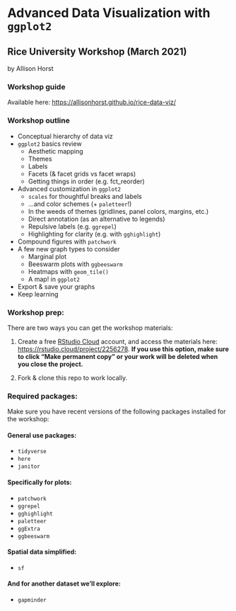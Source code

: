 
<!-- README.md is generated from README.Rmd. Please edit that file -->

# Advanced Data Visualization with `ggplot2`

## Rice University Workshop (March 2021)

by Allison Horst

<!-- badges: start -->
<!-- badges: end -->

### Workshop guide

Available here: <https://allisonhorst.github.io/rice-data-viz/>

### Workshop outline

-   Conceptual hierarchy of data viz
-   `ggplot2` basics review
    -   Aesthetic mapping
    -   Themes
    -   Labels
    -   Facets (& facet grids vs facet wraps)
    -   Getting things in order (e.g. fct\_reorder)
-   Advanced customization in `ggplot2`
    -   `scales` for thoughtful breaks and labels
    -   …and color schemes (+ `paletteer`!)
    -   In the weeds of themes (gridlines, panel colors, margins, etc.)
    -   Direct annotation (as an alternative to legends)
    -   Repulsive labels (e.g. `ggrepel`)
    -   Highlighting for clarity (e.g. with `gghighlight`)
-   Compound figures with `patchwork`
-   A few new graph types to consider
    -   Marginal plot
    -   Beeswarm plots with `ggbeeswarm`
    -   Heatmaps with `geom_tile()`
    -   A map! in `ggplot2`
-   Export & save your graphs
-   Keep learning

### Workshop prep:

There are two ways you can get the workshop materials:

1.  Create a free [RStudio Cloud](https://rstudio.cloud) account, and
    access the materials here: <https://rstudio.cloud/project/2256278>.
    **If you use this option, make sure to click “Make permanent copy”
    or your work will be deleted when you close the project.**

2.  Fork & clone this repo to work locally.

### Required packages:

Make sure you have recent versions of the following packages installed
for the workshop:

#### General use packages:

-   `tidyverse`
-   `here`
-   `janitor`

#### Specifically for plots:

-   `patchwork`
-   `ggrepel`
-   `gghighlight`
-   `paletteer`
-   `ggExtra`
-   `ggbeeswarm`

#### Spatial data simplified:

-   `sf`

#### And for another dataset we’ll explore:

-   `gapminder`
